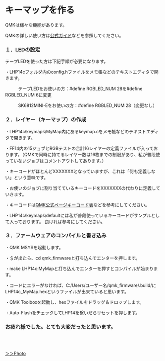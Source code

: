 # キーマップを作る



QMKは様々な機能があります。

QMKの詳しい使い方は[公式ガイド](https://docs.qmk.fm/#/ja/)などを参照してください。



### １．LEDの設定

テープLEDを使った方は下記手順が必要になります。

・LHP14cフォルダ内のconfig.hファイルをメモ帳などのテキストエディタで開きます。

　　　テープLEDをお使いの方：#define RGBLED_NUM 28を#define RGBLED_NUM 6に変更

　　　SK6812MINI-Eをお使いの方：#define RGBLED_NUM 28（変更なし）

### ２．レイヤー（キーマップ）の作成

・LHP14c\keymaps\MyMap内にあるkeymap.cをメモ帳などのテキストエディタで開きます。

・FF14内の15ジョブとRGBテストの合計16レイヤーの定義ファイルが入っております。（QMKで同時に持てるレイヤー数は16枚までの制限があり、私が普段使っていないジョブはコメントアウトしてあります。）

・キーコードがほとんどXXXXXXXとなっていますが、これは「何も定義しない」という意味です。

・お使いのジョブに割り当てているキーコードをXXXXXXXの代わりに定義していきます。

・キーコードは[QMK公式ページキーコード表](https://docs.qmk.fm/#/keycodes)などを参考にしてください。

・LHP14c\keymaps\defaultには私が普段使っているキーコードがサンプルとして入っております。 良ければ参考にしてください。

### ３．ファームウェアのコンパイルと書き込み

・QMK MSYSを起動します。

・＄が出たら、cd qmk_firmwareと打ち込んでエンターを押します。

・make LHP14c:MyMapと打ち込んでエンターを押すとコンパイルが始まります。

・コードにエラーがなければ、C:/Users/ユーザー名/qmk_firmware/.build/にLHP14c_MyMap.hexというファイルが出来ていると思います。

・QMK Toolboxを起動し、hexファイルをドラッグ＆ドロップします。

・Auto-FlashをチェックしてLHP14を繋いだらリセットを押します。



### お疲れ様でした。とても大変だったと思います。

<br>
<br>


[ ＞＞Photo](./LHP14_photo.md/) 





